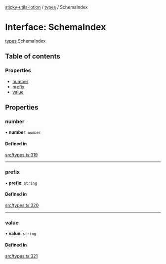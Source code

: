 [sticky-utils-lotion](../README.md) / [types](../modules/types.md) / SchemaIndex

# Interface: SchemaIndex

[types](../modules/types.md).SchemaIndex

## Table of contents

### Properties

- [number](types.SchemaIndex.md#number)
- [prefix](types.SchemaIndex.md#prefix)
- [value](types.SchemaIndex.md#value)

## Properties

### number

• **number**: `number`

#### Defined in

[src/types.ts:319](https://github.com/sticky/sticky-utils-lotion/blob/f5e5b92/src/types.ts#L319)

___

### prefix

• **prefix**: `string`

#### Defined in

[src/types.ts:320](https://github.com/sticky/sticky-utils-lotion/blob/f5e5b92/src/types.ts#L320)

___

### value

• **value**: `string`

#### Defined in

[src/types.ts:321](https://github.com/sticky/sticky-utils-lotion/blob/f5e5b92/src/types.ts#L321)
